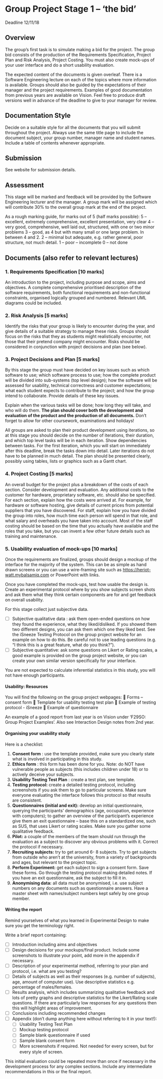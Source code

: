 # Group Project Stage 1 – ‘the bid’

Deadline 12/11/18

## Overview

The group’s first task is to simulate making a bid for the project. The group bid consists of the
production of the Requirements Specification, Project Plan and Risk Analysis, Project Costing. You
must also create mock-ups of your user interface and do a short usability evaluation.

The expected content of the documents is given overleaf. There is a Software Engineering lecture on
each of the topics where more information is available. Groups should also be guided by the
expectations of their manager and the project requirements. Examples of good documentation from
previous years are available on Vision. Feel free to produce draft versions well in advance of the
deadline to give to your manager for review.

## Documentation Style

Decide on a suitable style for all the documents that you will submit throughout the project. Always
use the same title page to include the document subject, your group number, manager name and
student names. Include a table of contents whenever appropriate.

## Submission

See website for submission details.

## Assessment

This stage will be marked and feedback will be provided by the Software Engineering lecturer and
the manager. A group mark will be assigned which will contribute 30% to the overall group mark at
the end of the project.

As a rough marking guide, for marks out of 5 (half marks possible):
5 – excellent, extremely comprehensive, excellent presentation, very clear
4 – very good, comprehensive, well laid out, structured, with one or two minor problems
3 – good, as 4 but with many small or one large problem. In between 4 and 2.
2 – minimal but adequate, e.g. rather general, poor structure, not much detail.
1 – poor – incomplete
0 – not done

## Documents (also refer to relevant lectures)

### 1. Requirements Specification [10 marks]
An introduction to the project, including purpose and scope, aims and objectives.
A complete comprehensive prioritised description of the software requirements, both functional
requirements and non-functional constraints, organised logically grouped and numbered. Relevant
UML diagrams could be included.

### 2. Risk Analysis [5 marks]
Identify the risks that your group is likely to encounter during the year, and give details of a suitable
strategy to manage these risks. Groups should focus on the risks that they as students might
realistically encounter, not those that their pretend company might encounter. Risks should be
considered in conjunction with project decisions and plan (see below).

### 3. Project Decisions and Plan [5 marks]
By this stage the group must have decided on key issues such as which software to use; which
software process to use; how the complete product will be divided into sub-systems (top level
design); how the software will be assessed for usability, technical correctness and customer
expectations; what each student expects to contribute to the project; and how the group intend to
collaborate. Provide details of these key issues.

Explain when the various tasks will be done; how long they will take, and who will do them. **The plan
should cover both the development and evaluation of the product and the production of all
documents.** Don’t forget to allow for other coursework, examinations and holidays!

All groups are asked to plan their product development using iterations, so at this stage you should
decide on the number of iterations, their duration, and which top level tasks will be in each iteration.
Show dependencies between tasks. For the first iteration, which you will start on immediately after
this deadline, break the tasks down into detail. Later iterations do not have to be planned in much
detail. The plan should be presented clearly, possibly using tables, lists or graphics such as a Gantt
chart.

### 4. Project Costing [5 marks]
An overall budget for the project plus a breakdown of the costs of each section. Consider
development and evaluation. Any additional costs to the customer for hardware, proprietary
software, etc. should also be specified.
For each section, explain how the costs were arrived at. For example, for hardware or software
hosting, give details of current prices from potential suppliers that you have discovered. For staff,
explain how you have divided the group into roles, how much time each person will spend in that
role, and what salary and overheads you have taken into account.
Most of the staff costing should be based on the time that you actually have available and the roles
that you take, but you can invent a few other future details such as training and maintenance.

### 5. Usability evaluation of mock-ups [10 marks]
Once the requirements are finalized, groups should design a mockup of the interface for the
majority of the system. This can be as simple as hand drawn screens or you can use a wire-framing
site such as https://heriot-watt.mybalsamiq.com or PowerPoint with links.

Once you have completed the mock-ups, test how usable the design is. Create an experimental
protocol where by you show subjects screen shots and ask them what they think certain
components are for and get feedback on overall usability.

For this stage collect just subjective data.

- [ ] Subjective qualitative data : ask them open-ended questions on how they found the
experience, what they liked/disliked. If you showed them two different designs, you can ask
them which one they liked best. See the iSneeze Testing Protocol on the group project
website for an example on how to do this. Be careful not to use leading questions (e.g. “I
think this is a great feature, what do you think?”).
- [ ] Subjective quantitative: ask some questions on Likert or Rating scales, a good example is
provided on the group project website, or you can create your own similar version
specifically for your interface.

You are not expected to calculate inferential statistics in this study, you will not have enough
participants.

#### Usability: Resources
You will find the following on the group project webpages:
 Forms – consent form
 Template for usability testing test plan
 Example of testing protocol - iSneeze
 Example of questionnaire

An example of a good report from last year is on Vision under ‘F29SO: Group Project Examples’.
Also see Interaction Design notes from 2nd year.

#### Organising your usability study
Here is a checklist:

1. **Consent form** : use the template provided, make sure you clearly state what is involved in
    participating in this study.
2. **Ethics form** : this form has been done for you. Note: do NOT have vulnerable people as
    subjects (this includes children under 18) or to actively deceive your subjects.
3. **Usability Testing Test Plan** : create a test plan, see template.
4. **Testing protocol:** create a detailed testing protocol, including screenshots if you ask them to
    go to particular screens. Make sure everyone evaluating the interface follows this protocol
    so that results are consistent.
5. **Questionnaires (initial and exit):** develop an initial questionnaire, querying the participants’
    demographics (age, occupation, experience with computers); to gather an overview of the
    participant’s experience give them an exit questionnaire – base this on a standardized one,
    such as SUS, that uses Likert or rating scales. Make sure you gather some qualitative
    feedback.
6. **Pilot:** a couple of the members of the team should run through the evaluation as a subject to
    discover any obvious problems with it. Correct the protocol if necessary.
7. **Recruiting subjects:** try to get around 6- 8 subjects. Try to get subjects from outside who
    aren’t at the university, from a variety of backgrounds and ages, but relevant to the project
    topic.
8. **Perform Experiment:** get each subject to sign a consent form. Save these forms. Go through
    the testing protocol making detailed notes. If you have an exit questionnaire, ask the subject
    to fill it in.
9. **Anonymising data:** all data must be anonymised, i.e. use subject numbers on any
    documents such as questionnaire answers. Have a master sheet with names/subject
    numbers kept safely by one group member.

#### Writing the report
Remind yourselves of what you learned in Experimental Design to make sure you get the
terminology right.

Write a brief report containing:

- [ ] Introduction including aims and objectives
- [ ] Design decisions for your mockups/final product. Include some screenshots to illustrate
your point, add more in the appendix if necessary.
- [ ] Description of your experimental method, referring to your plan and protocol, i.e. what are
you testing?
- [ ] Details of subjects as well as their responses (e.g. number of subjects), age, amount of
computer use). Use descriptive statistics e.g. percentage of males/females.
- [ ] Results analysis, which includes summarizing qualitative feedback and lots of pretty graphs
and descriptive statistics for the Likert/Rating scale questions. If there are particularly low
responses for any questions then this will highlight areas of improvement.
- [ ] Conclusions including recommended changes
- [ ] Appendix (don’t dump anything here without referring to it in your text!):
  - [ ] Usability Testing Test Plan
  - [ ] Mockup testing protocol
  - [ ] Sample blank questionnaire if used
  - [ ] Sample blank consent form
  - [ ] More screenshots if required. Not needed for every screen, but for every style of screen.

This initial evaluation could be repeated more than once if necessary in the development process for
any complex sections. Include any intermediate recommendations in this or the final report.


